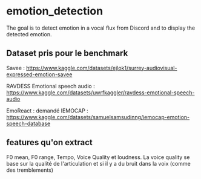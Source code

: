# emotion_detection
The goal is to detect emotion in a vocal flux from Discord and to display the detected emotion. 

## Dataset pris pour le benchmark 

Savee : https://www.kaggle.com/datasets/ejlok1/surrey-audiovisual-expressed-emotion-savee

RAVDESS Emotional speech audio : https://www.kaggle.com/datasets/uwrfkaggler/ravdess-emotional-speech-audio

EmoReact : demandé
IEMOCAP : https://www.kaggle.com/datasets/samuelsamsudinng/iemocap-emotion-speech-database

## features qu'on extract 
F0 mean,  F0 range, Tempo, Voice Quality et loudness. La voice quality se base sur la qualité de l'articulation et si il y a du bruit dans la voix (comme des tremblements) 
